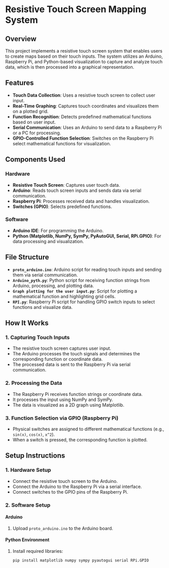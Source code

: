 # Resistive Touch Screen Mapping System

## Overview
This project implements a resistive touch screen system that enables users to create maps based on their touch inputs. The system utilizes an Arduino, Raspberry Pi, and Python-based visualization to capture and analyze touch data, which is then processed into a graphical representation.

## Features
- **Touch Data Collection**: Uses a resistive touch screen to collect user input.
- **Real-Time Graphing**: Captures touch coordinates and visualizes them on a plotted grid.
- **Function Recognition**: Detects predefined mathematical functions based on user input.
- **Serial Communication**: Uses an Arduino to send data to a Raspberry Pi or a PC for processing.
- **GPIO-Controlled Function Selection**: Switches on the Raspberry Pi select mathematical functions for visualization.

## Components Used

### Hardware
- **Resistive Touch Screen**: Captures user touch data.
- **Arduino**: Reads touch screen inputs and sends data via serial communication.
- **Raspberry Pi**: Processes received data and handles visualization.
- **Switches (GPIO)**: Selects predefined functions.

### Software
- **Arduino IDE**: For programming the Arduino.
- **Python (Matplotlib, NumPy, SymPy, PyAutoGUI, Serial, RPi.GPIO)**: For data processing and visualization.

## File Structure
- **`proto_arduino.ino`**: Arduino script for reading touch inputs and sending them via serial communication.
- **`Arduino_pyth.py`**: Python script for receiving function strings from Arduino, processing, and plotting data.
- **`Graph plotting for the user input.py`**: Script for plotting a mathematical function and highlighting grid cells.
- **`RPI.py`**: Raspberry Pi script for handling GPIO switch inputs to select functions and visualize data.

## How It Works

### 1. Capturing Touch Inputs
- The resistive touch screen captures user input.
- The Arduino processes the touch signals and determines the corresponding function or coordinate data.
- The processed data is sent to the Raspberry Pi via serial communication.

### 2. Processing the Data
- The Raspberry Pi receives function strings or coordinate data.
- It processes the input using NumPy and SymPy.
- The data is visualized as a 2D graph using Matplotlib.

### 3. Function Selection via GPIO (Raspberry Pi)
- Physical switches are assigned to different mathematical functions (e.g., `sin(x)`, `cos(x)`, `x^2`).
- When a switch is pressed, the corresponding function is plotted.

## Setup Instructions

### 1. Hardware Setup
- Connect the resistive touch screen to the Arduino.
- Connect the Arduino to the Raspberry Pi via a serial interface.
- Connect switches to the GPIO pins of the Raspberry Pi.

### 2. Software Setup

#### **Arduino**
1. Upload `proto_arduino.ino` to the Arduino board.

#### **Python Environment**
1. Install required libraries:
   ```sh
   pip install matplotlib numpy sympy pyautogui serial RPi.GPIO

